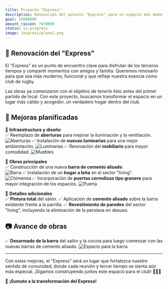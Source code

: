 ```yaml
---
title: Proyecto "Express"
description: Renovación del quincho "Express" para un espacio más moderno y funcional.
goal: 15000000
amount_raised: 7470000
status: in_progress
image: /express/plano1.png
---
```


## 🏉 Renovación del "Express"

El "Express" es un punto de encuentro clave para disfrutar de los terceros tiempos y compartir momentos con amigos y familia. Queremos renovarlo para que sea más moderno, funcional y que refleje nuestra esencia como club de rugby.

Las obras ya comenzaron con el objetivo de tenerlo listo antes del primer partido de local. Con este proyecto, buscamos transformar el espacio en un lugar más cálido y acogedor, un verdadero hogar dentro del club.

## 🔨 Mejoras planificadas

📌 **Infraestructura y diseño**  
✅ Reemplazo de **aberturas** para mejorar la iluminación y la ventilación.
![Aberturas](/express/aberturas.png)
✅ Instalación de **nuevas luminarias** para una mejor ambientación.
![Luminarias](/express/luminarias.png)
✅ Renovación del **mobiliario** para mayor comodidad.
![Muebles](/express/muebles.png)

📌 **Obras principales**  
✅ Construcción de una nueva **barra de cemento alisado**.  
![Barra](/express/barra.png)
✅ Instalación de un **hogar a leña** en el sector "living".  
![Chimenea](/express/chimenea.png)
✅ Incorporación de **puertas corredizas tipo granero** para mayor integración de los espacios.
![Puerta](/express/puerta.png)

📌 **Detalles adicionales**  
✅ **Pintura total** del salón.
✅ Aplicación de **cemento alisado** sobre la barra existente frente a la parrilla.
✅ **Revestimiento de paredes** del sector "living", incluyendo la eliminación de la persiana en desuso.

## 📷 Avance de obras

<!-- ✅ **Compra de materiales** y entrega para comenzar con la construccion.
![Materiales](/express/avance1.png) -->

✅ **Desarmado de la barra** del salón y la cocina para luego comenzar con las nuevas barras de cemento alisado.
![Espacio para la barra](/express/avance1.png)

<!-- ![Obras en proceso](ruta-a-la-imagen1.jpg)
*Estado actual de la renovación del "Express".*

![Diseño proyectado](ruta-a-la-imagen2.jpg)
*Visualización del espacio renovado.*   -->

---

Con estas mejoras, el "Express" será un lugar que fortalezca nuestro sentido de comunidad, donde cada reunión y tercer tiempo se sienta aún más especial. ¡Sigamos construyendo juntos este espacio para el club! 💙🏉🔥

🚀 **¡Sumate a la transformación del Express!**
